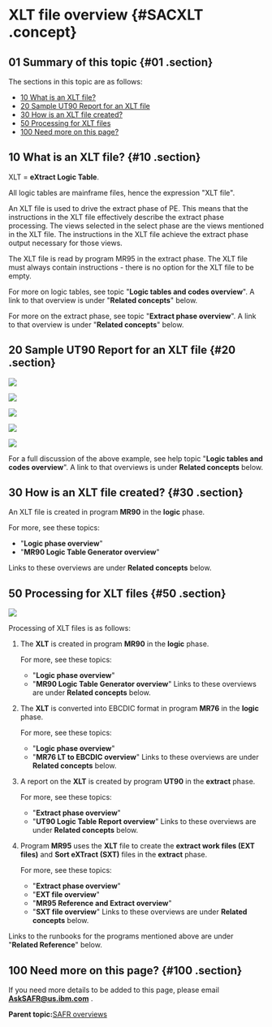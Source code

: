 # XLT file overview {#SACXLT .concept}

## 01 Summary of this topic {#01 .section}

The sections in this topic are as follows:

-   [10 What is an XLT file?](SACXLT.md#10)
-   [20 Sample UT90 Report for an XLT file](SACXLT.md#20)
-   [30 How is an XLT file created?](SACXLT.md#30)
-   [50 Processing for XLT files](SACXLT.md#50)
-   [100 Need more on this page?](SACXLT.md#100)

## 10 What is an XLT file? {#10 .section}

XLT = **eXtract Logic Table**.

All logic tables are mainframe files, hence the expression "XLT file".

An XLT file is used to drive the extract phase of PE. This means that the instructions in the XLT file effectively describe the extract phase processing. The views selected in the select phase are the views mentioned in the XLT file. The instructions in the XLT file achieve the extract phase output necessary for those views.

The XLT file is read by program MR95 in the extract phase. The XLT file must always contain instructions - there is no option for the XLT file to be empty.

For more on logic tables, see topic "**Logic tables and codes overview**". A link to that overview is under "**Related concepts**" below.

For more on the extract phase, see topic "**Extract phase overview**". A link to that overview is under "**Related concepts**" below.

## 20 Sample UT90 Report for an XLT file {#20 .section}

![](images/UT90RPT_XLT_01.gif)

![](images/UT90RPT_XLT_02.gif)

![](images/UT90RPT_XLT_03.gif)

![](images/UT90RPT_XLT_04.gif)

![](images/UT90RPT_XLT_05.gif)

For a full discussion of the above example, see help topic "**Logic tables and codes overview**". A link to that overviews is under **Related concepts** below.

## 30 How is an XLT file created? {#30 .section}

An XLT file is created in program **MR90** in the **logic** phase.

For more, see these topics:

-   "**Logic phase overview**"
-   "**MR90 Logic Table Generator overview**"

Links to these overviews are under **Related concepts** below.

## 50 Processing for XLT files {#50 .section}

![](images/XLT_Phases_01.gif)

Processing of XLT files is as follows:

1.  The **XLT** is created in program **MR90** in the **logic** phase.

    For more, see these topics:

    -   "**Logic phase overview**"
    -   "**MR90 Logic Table Generator overview**"
    Links to these overviews are under **Related concepts** below.

2.  The **XLT** is converted into EBCDIC format in program **MR76** in the **logic** phase.

    For more, see these topics:

    -   "**Logic phase overview**"
    -   "**MR76 LT to EBCDIC overview**"
    Links to these overviews are under **Related concepts** below.

3.  A report on the **XLT** is created by program **UT90** in the **extract** phase.

    For more, see these topics:

    -   "**Extract phase overview**"
    -   "**UT90 Logic Table Report overview**"
    Links to these overviews are under **Related concepts** below.

4.  Program **MR95** uses the **XLT** file to create the **extract work files \(EXT files\)** and **Sort eXTract \(SXT\)** files in the **extract** phase.

    For more, see these topics:

    -   "**Extract phase overview**"
    -   "**EXT file overview**"
    -   "**MR95 Reference and Extract overview**"
    -   "**SXT file overview**"
    Links to these overviews are under **Related concepts** below.


Links to the runbooks for the programs mentioned above are under "**Related Reference**" below.

## 100 Need more on this page? {#100 .section}

If you need more details to be added to this page, please email **AskSAFR@us.ibm.com** .

**Parent topic:**[SAFR overviews](../html/AAR450Overviews.md)


